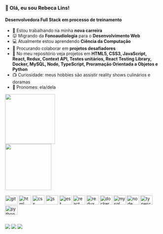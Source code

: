 <h3><bold>👋 Olá, eu sou Rebeca Lins!</bold></h3>

<h4>Desenvolvedora Full Stack em processo de treinamento</h4>

- 🔭 Estou trabalhando na minha **nova carreira**
- 😛 Migrando da **Fonoaudiologia** para o **Desenvolvimento Web**
- 💻 Atualmente estou aprendendo **Ciência da Computação**
- 💪 Procurando colaborar em **projetos desafiadores**
- 💃 No meu repositório veja projetos em **HTML5, CSS3, JavaScript, React, Redux, Context API, Testes unitários, React Testing Library, Docker, MySQL, Node, TypeScript, Proramação Orientada a Objetos e Python**
- 📺 Curiosidade: meus hobbies são assistir reality shows culinários e doramas
- 🙂 Pronomes: ela/dela

<section>
 <div>
<img height="162em"  src="https://github-readme-stats.vercel.app/api?username=rebecalsleao&theme=transparent&show_icons=false">
 </div>
 <div>
<img height="150em" src="https://github-readme-stats.vercel.app/api/top-langs/?username=rebecalsleao&layout=compact">
 </div>
  </section>

   
    
<div style="display: inline-block"><br>
 <img aling="center" alt="git" height="30" width="40" src="https://cdn.jsdelivr.net/gh/devicons/devicon/icons/git/git-original.svg" />
          
 <img  aling="center" alt="html" height="30" width="40" src="https://cdn.jsdelivr.net/gh/devicons/devicon/icons/html5/html5-original.svg" />
    
 <img  aling="center" alt="css" height="30" width="40" src="https://cdn.jsdelivr.net/gh/devicons/devicon/icons/css3/css3-original.svg" />     
    
 <img  aling="center" alt="js" height="30" width="40" src="https://cdn.jsdelivr.net/gh/devicons/devicon/icons/javascript/javascript-original.svg" />
 
 <img aling="center" alt="jest" height="30" width="40" src="https://cdn.jsdelivr.net/gh/devicons/devicon/icons/jest/jest-plain.svg" />
     
 <img  aling="center" alt="react" height="30" width="40" src="https://cdn.jsdelivr.net/gh/devicons/devicon/icons/react/react-original.svg" />
          
 <img  aling="center" alt="redux" height="30" width="40" src="https://cdn.jsdelivr.net/gh/devicons/devicon/icons/redux/redux-original.svg" />
 
 <img  aling="center" alt="docker" height="30" width="40" src="https://cdn.jsdelivr.net/gh/devicons/devicon/icons/docker/docker-plain.svg" />
 
 <img  aling="center" alt="mysql" height="30" width="40" src="https://cdn.jsdelivr.net/gh/devicons/devicon/icons/mysql/mysql-plain.svg" />
 
 <img  aling="center" alt="node" height="30" width="40" src="https://cdn.jsdelivr.net/gh/devicons/devicon/icons/nodejs/nodejs-original.svg" />
 
 <img  aling="center" alt="typescript" height="30" width="40" src="https://cdn.jsdelivr.net/gh/devicons/devicon/icons/typescript/typescript-plain.svg" />
 
<img  aling="center" alt="python" height="30" width="40" src="https://cdn.jsdelivr.net/gh/devicons/devicon/icons/python/python-original.svg" />
                     
</div>

##

<div>
<a href="https://www.linkedin.com/in/rebecalsleao/" target="_blank"><img src="https://img.shields.io/badge/LinkedIn-0077B5?style=for-the-badge&logo=linkedin&logoColor=white" /></a>
 <a href="mailto:rebeca.lsleao@gmail.com" target="_blank"><img src="https://img.shields.io/badge/Gmail-D14836?style=for-the-badge&logo=gmail&logoColor=white" /></a>
 <a href="https://wa.me/+5581979030201" target="_blank"><img src="https://img.shields.io/badge/WhatsApp-%2B5581979030201?style=for-the-badge&logo=whatsapp&logoColor=white" /></a>
 </div>
